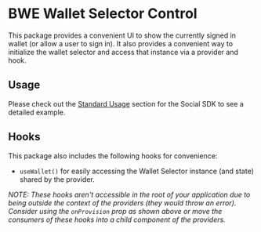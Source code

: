 # BWE Wallet Selector Control

This package provides a convenient UI to show the currently signed in wallet (or allow a user to sign in). It also provides a convenient way to initialize the wallet selector and access that instance via a provider and hook.

## Usage

Please check out the [Standard Usage](../social-sdk/README.md) section for the Social SDK to see a detailed example.

## Hooks

This package also includes the following hooks for convenience:

- `useWallet()` for easily accessing the Wallet Selector instance (and state) shared by the provider.

*NOTE: These hooks aren't accessible in the root of your application due to being outside the context of the providers (they would throw an error). Consider using the `onProvision` prop as shown above or move the consumers of these hooks into a child component of the providers.*
